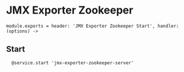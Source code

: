 
# JMX Exporter Zookeeper

    module.exports = header: 'JMX Exporter Zookeeper Start', handler: (options) ->

## Start

      @service.start 'jmx-exporter-zookeeper-server'
